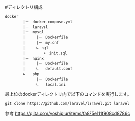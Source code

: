 #ディレクトリ構成

```
docker            
        |－　docker-compose.yml             
        |－　laravel                
        |－　mysql                  　
        |　　　|－　Dockerfile                 
        |　　　|－　my.cnf             
        |　　　∟　sql                 
        |　　　　　∟　init.sql                  
        |－　nginx                  
        |　　　|－　Dockerfile                　
        |　　　∟　　default.conf               
        ∟　　php           
              |－　Dockerfile            　
              ∟　　local.ini            
```                               
  
  最上位のdockerディレクトリ内で以下のコマンドを実行します。
  ```
  git clone https://github.com/laravel/laravel.git laravel
  ```                              

  参考
  https://qiita.com/yoshiplur/items/fa875e111f908cd8786c
